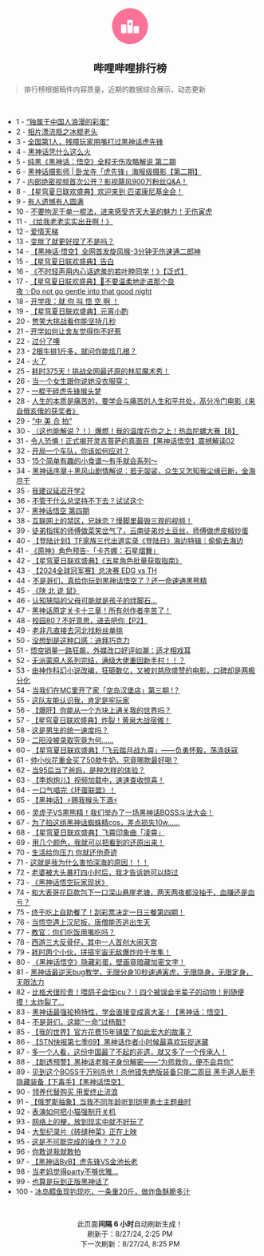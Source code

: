 <div align="center">
    <img src="./assets/icon_rank.png" alt="logo" />
    <h2>哔哩哔哩排行榜</h>
</div>

> 排行榜根据稿件内容质量，近期的数据综合展示，动态更新

<br />

<ul><li><span>1 - <a href=https://www.bilibili.com/BV1QLWoeaEBg>“独属于中国人浪漫的彩蛋”</a></span></li><li><span>2 - <a href=https://www.bilibili.com/BV1mf421e7yy>相片漂流瓶之冰棍老头</a></span></li><li><span>3 - <a href=https://www.bilibili.com/BV1X1WredEdw>全国第1人，残障玩家用嘴打过黑神话虎先锋</a></span></li><li><span>4 - <a href=https://www.bilibili.com/BV1Bw4m167su>黑神话凭什么这么火</a></span></li><li><span>5 - <a href=https://www.bilibili.com/BV1VE421c7vv>纯黑《黑神话：悟空》全程无伤攻略解说&nbsp;第二期</a></span></li><li><span>6 - <a href=https://www.bilibili.com/BV1GrsFeGEU1>黑神话摄影师&nbsp;|&nbsp;卧龙寺「虎先锋」海报级摄影【第二期】</a></span></li><li><span>7 - <a href=https://www.bilibili.com/BV1Yf421e72c>内部绝密视频首次公开？影视飓风900万粉丝Q&amp;A！</a></span></li><li><span>8 - <a href=https://www.bilibili.com/BV1Xz421e7m6>【星穹夏日联欢盛典】欢迎来到&nbsp;匹诺康尼基金会！</a></span></li><li><span>9 - <a href=https://www.bilibili.com/BV1pM4m1a79s>有人遗憾有人圆满</a></span></li><li><span>10 - <a href=https://www.bilibili.com/BV1NBWSeeEFe>不要拘泥于单一棍法，进来感受齐天大圣的魅力！无伤寅虎</a></span></li><li><span>11 - <a href=https://www.bilibili.com/BV1aW421X77w>《给我老老实实出丑啊！》</a></span></li><li><span>12 - <a href=https://www.bilibili.com/BV1ncWfeDEeM>爱情天梯</a></span></li><li><span>13 - <a href=https://www.bilibili.com/BV1X2421Z7Rj>变胖了就更好捏了不是吗？</a></span></li><li><span>14 - <a href=https://www.bilibili.com/BV1TYW7emEQP>【黑神话·悟空】全网首发旋风猴-3分钟无伤速通二郎神</a></span></li><li><span>15 - <a href=https://www.bilibili.com/BV1LM4m1Y7uY>【星穹夏日联欢盛典】告白</a></span></li><li><span>16 - <a href=https://www.bilibili.com/BV1pH4y1F7ke>《不时轻声用内心话遮羞的若叶睦同学！》【泛式】</a></span></li><li><span>17 - <a href=https://www.bilibili.com/BV12U411m7AK>【星穹夏日联欢盛典】💫不要温柔地走进那个良夜&nbsp;✨Do&nbsp;not&nbsp;go&nbsp;gentle&nbsp;into&nbsp;that&nbsp;good&nbsp;night</a></span></li><li><span>18 - <a href=https://www.bilibili.com/BV1VT421z711>开学夜：就&nbsp;你&nbsp;叫&nbsp;悟&nbsp;空&nbsp;啊&nbsp;！</a></span></li><li><span>19 - <a href=https://www.bilibili.com/BV1DsWLeLEzQ>【星穹夏日联欢盛典】元宵小酌</a></span></li><li><span>20 - <a href=https://www.bilibili.com/BV1P1421b782>憋笑大挑战看你能坚持几秒</a></span></li><li><span>21 - <a href=https://www.bilibili.com/BV1zM4m1a7mz>开学如何让舍友觉得你不好惹</a></span></li><li><span>22 - <a href=https://www.bilibili.com/BV1v4421o7N3>过分了噢</a></span></li><li><span>23 - <a href=https://www.bilibili.com/BV1jW421X71P>2根牛排1斤多，就问你能炫几根？</a></span></li><li><span>24 - <a href=https://www.bilibili.com/BV1FH4y1F7Es>火了</a></span></li><li><span>25 - <a href=https://www.bilibili.com/BV1rU411m7RC>耗时375天！挑战全网最还原的林尼魔术秀！</a></span></li><li><span>26 - <a href=https://www.bilibili.com/BV1b4421f7Va>当一个女生跟你说她没衣服穿：</a></span></li><li><span>27 - <a href=https://www.bilibili.com/BV1mpWoeoEd3>一棍干碎虎先锋猴头梦</a></span></li><li><span>28 - <a href=https://www.bilibili.com/BV1ef421i7Lk>人生的本质是痛苦的，要学会与痛苦的人生和平共处，高分冷门电影《来自俄亥俄的获奖者》</a></span></li><li><span>29 - <a href=https://www.bilibili.com/BV1CE4m1979G>“中&nbsp;美&nbsp;合&nbsp;拍”</a></span></li><li><span>30 - <a href=https://www.bilibili.com/BV1dM4m1a789>（这也能解说？！）爆燃！我的温度在你之上！热血陀螺大赛【8】</a></span></li><li><span>31 - <a href=https://www.bilibili.com/BV19rWzeDEsi>令人恐惧！正式揭开灵吉菩萨的真面目【黑神话悟空】震撼解读02</a></span></li><li><span>32 - <a href=https://www.bilibili.com/BV1zM4m1a7eb>开局一个车队，你该如何应对？</a></span></li><li><span>33 - <a href=https://www.bilibili.com/BV1Ni421r774>15个简单有趣的小食谱～有手就会系列～</a></span></li><li><span>34 - <a href=https://www.bilibili.com/BV1aHWSeLEqE>黑神话序章＋黑风山剧情解说：若无袈裟，众生又怎知我尘缘已断，金海尽干</a></span></li><li><span>35 - <a href=https://www.bilibili.com/BV16VWkeqEHQ>我建议延迟开学2</a></span></li><li><span>36 - <a href=https://www.bilibili.com/BV13E4m1d7ih>不管干什么总坚持不下去？试试这个</a></span></li><li><span>37 - <a href=https://www.bilibili.com/BV1eW421X7JK>黑神话悟空&nbsp;第四期</a></span></li><li><span>38 - <a href=https://www.bilibili.com/BV1rn4y1f7k3>互联网上的禁区，兄妹恋？慢脚里最毁三观的视频！</a></span></li><li><span>39 - <a href=https://www.bilibili.com/BV1bT421z7AJ>徒弟指挥的师傅做菜笑岔气了，云南徒弟炒土豆丝，师傅做虎皮椒炒蛋</a></span></li><li><span>40 - <a href=https://www.bilibili.com/BV17W421X7au>【登陆计划】TF家族三代出道实录《登陆日》海边特辑｜偷偷去海边</a></span></li><li><span>41 - <a href=https://www.bilibili.com/BV1jM4m1a7oy>《原神》角色预告-「卡齐娜：石星熠舞」</a></span></li><li><span>42 - <a href=https://www.bilibili.com/BV1dT421z7iN>【星穹夏日联欢盛典】《五星角色批量获取指南》</a></span></li><li><span>43 - <a href=https://www.bilibili.com/BV1d2421d7BX>【2024全球冠军赛】总决赛&nbsp;EDG&nbsp;vs&nbsp;TH</a></span></li><li><span>44 - <a href=https://www.bilibili.com/BV1h6WZeNEdC>不是哥们，真给你玩到黑神话悟空了？还一命速通黑熊精</a></span></li><li><span>45 - <a href=https://www.bilibili.com/BV1dT421B7Ro>《陕&nbsp;北&nbsp;说&nbsp;鼠》</a></span></li><li><span>46 - <a href=https://www.bilibili.com/BV1DYWke9E4k>认知狭隘的父母可能就是孩子的绊脚石...</a></span></li><li><span>47 - <a href=https://www.bilibili.com/BV1rmW6eiECZ>黑神话原定关卡十三章！所有创作者辛苦了！</a></span></li><li><span>48 - <a href=https://www.bilibili.com/BV1Rb42177zb>校园80？不好意思，进去吧你【P2】</a></span></li><li><span>49 - <a href=https://www.bilibili.com/BV1h74y1m7k2>老非凡直接去河北找粉丝单挑</a></span></li><li><span>50 - <a href=https://www.bilibili.com/BV1or421K7ai>没想到是这种口感：迪拜巧克力</a></span></li><li><span>51 - <a href=https://www.bilibili.com/BV1jz421v79i>悟空销量一路狂飙，外媒改口好评如潮：适才相戏耳</a></span></li><li><span>52 - <a href=https://www.bilibili.com/BV1Un4y1f7x7>无派蒙原人系列完结，满级大佬重回新手村！！？</a></span></li><li><span>53 - <a href=https://www.bilibili.com/BV1kf421i7vP>由神作科幻小说改编，狂砸数亿，又被刘慈欣盛赞的电影，口碑却是两极分化</a></span></li><li><span>54 - <a href=https://www.bilibili.com/BV11z421e7Qp>当我们在MC里开了家「空岛汉堡店」第三期&nbsp;!？</a></span></li><li><span>55 - <a href=https://www.bilibili.com/BV1HT421z7GX>这队友能认识我，肯定是牢玩家</a></span></li><li><span>56 - <a href=https://www.bilibili.com/BV18f421e7kD>【爆肝】你能从一个方块上通关我的世界吗？</a></span></li><li><span>57 - <a href=https://www.bilibili.com/BV1hT421z7hH>【星穹夏日联欢盛典】炸裂！黄泉大战宿傩！</a></span></li><li><span>58 - <a href=https://www.bilibili.com/BV1df421i7JK>这是男生的统一速度吗？</a></span></li><li><span>59 - <a href=https://www.bilibili.com/BV1tw4m1r7cH>二阳没被录取究竟为何……</a></span></li><li><span>60 - <a href=https://www.bilibili.com/BV1Li421r74L>【星穹夏日联欢盛典】「飞云踏月战九霄」——负勇怀毅，荡涤妖寇</a></span></li><li><span>61 - <a href=https://www.bilibili.com/BV1Zi421672z>帅小伙花重金买了50款牛奶，究竟哪款最好喝？</a></span></li><li><span>62 - <a href=https://www.bilibili.com/BV1EZ421L7D4>当95后当了爸妈，是种怎样的体验？</a></span></li><li><span>63 - <a href=https://www.bilibili.com/BV1nz421v7Mj>【李炮炮儿】视频加载中，速速查收惊喜！</a></span></li><li><span>64 - <a href=https://www.bilibili.com/BV1e7WBeEE9B>一口气唱完《坏蛋联盟》！</a></span></li><li><span>65 - <a href=https://www.bilibili.com/BV17DWfe7EFv>【黑神话】⚡️赐我猴头下酒⚡️</a></span></li><li><span>66 - <a href=https://www.bilibili.com/BV1by411H7Mt>灵虚子VS黑熊精！我们举办了一场黑神话BOSS斗法大会！</a></span></li><li><span>67 - <a href=https://www.bilibili.com/BV1d74y1278s>为了拍这组黑神话蜘蛛精cos，差点损失10w……</a></span></li><li><span>68 - <a href=https://www.bilibili.com/BV1X1WEetEsH>【星穹夏日联欢盛典】飞霄印象曲「凌霄」</a></span></li><li><span>69 - <a href=https://www.bilibili.com/BV11W421X79r>用几个颜色，我就可以把看到的还原出来！</a></span></li><li><span>70 - <a href=https://www.bilibili.com/BV1yS421Q7xf>生活给你压力&nbsp;你就还他奇迹</a></span></li><li><span>71 - <a href=https://www.bilibili.com/BV1uT421z7Ck>这就是我为什么害怕深海的原因！！！</a></span></li><li><span>72 - <a href=https://www.bilibili.com/BV1n4421f7aR>老婆被大头暴打四小时后，我才告诉她可以绕过</a></span></li><li><span>73 - <a href=https://www.bilibili.com/BV1kT421z7Gu>《黑神话悟空玩家现状》</a></span></li><li><span>74 - <a href=https://www.bilibili.com/BV1ri421r7YE>和大表哥花巨款包下一口深山悬崖老塘，两天两夜都没抽干，血赚还是血亏？</a></span></li><li><span>75 - <a href=https://www.bilibili.com/BV1ai421r7bW>终于吃上自助餐了！刮彩票决定一日三餐第四期！</a></span></li><li><span>76 - <a href=https://www.bilibili.com/BV1kx4y1s7wj>当悟空遇上汉尼扳，唐僧能否逃出生天</a></span></li><li><span>77 - <a href=https://www.bilibili.com/BV1BTWfe2EKz>教官：你们吃饭用嘴吃吗？</a></span></li><li><span>78 - <a href=https://www.bilibili.com/BV1fmWfeEEu9>西游三大反骨仔，其中一人首创大闹天宫</a></span></li><li><span>79 - <a href=https://www.bilibili.com/BV1c2421o7Za>耗时两个小伙，拼搭宇宙无敌爆炸帅千年隼！</a></span></li><li><span>80 - <a href=https://www.bilibili.com/BV1zn4y1f7Pe>《黑神话悟空》隐藏彩蛋，壁画竟暗藏加密文字！</a></span></li><li><span>81 - <a href=https://www.bilibili.com/BV1on4y1o7SA>黑神话最逆天bug教学，无限分身10秒速通寅虎，无限隐身，无限定身，无限法力</a></span></li><li><span>82 - <a href=https://www.bilibili.com/BV1mn4y1f7uk>比格犬很珍贵！喂鸽子会住icu？！四个被误会半辈子的动物！别随便摸！太炸裂了…</a></span></li><li><span>83 - <a href=https://www.bilibili.com/BV1wE4m1R7Fo>黑神话最强轮椅特性，学会直接变成真大圣！【黑神话：悟空】</a></span></li><li><span>84 - <a href=https://www.bilibili.com/BV1CM4m1a7Lq>不是哥们，这能“一命”过杨戬?</a></span></li><li><span>85 - <a href=https://www.bilibili.com/BV1dRWSeQE1B>【我的世界】官方花费15年铺垫了如此宏大的故事？</a></span></li><li><span>86 - <a href=https://www.bilibili.com/BV1Un4y1f7YD>【STN快报第七季69】黑神话作者小时候最喜欢玩捉迷藏</a></span></li><li><span>87 - <a href=https://www.bilibili.com/BV1eb4214727>多一个人看，这份中国最了不起的非遗，就又多了一个传承人！</a></span></li><li><span>88 - <a href=https://www.bilibili.com/BV1PDWdeSEv3>【剧透预警】黑神话老猴子身份解密——“为师救你，便不会弃你”</a></span></li><li><span>89 - <a href=https://www.bilibili.com/BV14fWXe2Exp>见到这个BOSS千万别杀他！杀他错失绝版装备只能二周目&nbsp;黑手道人断手隐藏装备【下毒手】【黑神话悟空】</a></span></li><li><span>90 - <a href=https://www.bilibili.com/BV1GT421z76Y>领养代替购买&nbsp;用爱终止流浪</a></span></li><li><span>91 - <a href=https://www.bilibili.com/BV1ydWqeYEEW>【俄罗斯抽象】当我不同年龄听到铠甲勇士主题曲时</a></span></li><li><span>92 - <a href=https://www.bilibili.com/BV1s2421f7BX>表演如何把小猫强制开关机</a></span></li><li><span>93 - <a href=https://www.bilibili.com/BV1d2421Z7QQ>网络上的梗，放到现实中就不好玩了</a></span></li><li><span>94 - <a href=https://www.bilibili.com/BV1Xpsce5Epj>大型纪录片《砖缝种菜》正在上映</a></span></li><li><span>95 - <a href=https://www.bilibili.com/BV1nM4m1Y76Z>这是不可能完成的操作？？2.0</a></span></li><li><span>96 - <a href=https://www.bilibili.com/BV1fr421K7qm>你敢说我就敢拍</a></span></li><li><span>97 - <a href=https://www.bilibili.com/BV1EnWdegEX1>【黑神话BvB】虎先锋VS金池长老</a></span></li><li><span>98 - <a href=https://www.bilibili.com/BV1ob42177Jb>当老妈觉得party不够优雅...</a></span></li><li><span>99 - <a href=https://www.bilibili.com/BV1KWWReJEBw>也算是玩到正版黑神话了</a></span></li><li><span>100 - <a href=https://www.bilibili.com/BV1mr421K7jo>冰岛鳕鱼现钓现吃，一条重20斤，做炸鱼酥脆多汁</a></span></li></ul>

<br />

<p align=center>此页面<b>间隔 6 小时</b>自动刷新生成！<br>刷新于：8/27/24, 2:25 PM<br>下一次刷新：8/27/24, 8:25 PM</p>